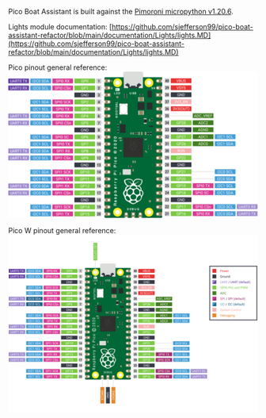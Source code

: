Pico Boat Assistant is built against the [Pimoroni micropython v1.20.6](https://github.com/pimoroni/pimoroni-pico/releases/tag/v1.20.6).

Lights module documentation: [https://github.com/sjefferson99/pico-boat-assistant-refactor/blob/main/documentation/Lights/lights.MD](https://github.com/sjefferson99/pico-boat-assistant-refactor/blob/main/documentation/Lights/lights.MD)

Pico pinout general reference:
![Pico pinout](documentation/raspberry-pi-pico-pinout.png)

Pico W pinout general reference:
![Pico W pinout](documentation/raspberry-pi-pico-w-pinout.svg)
